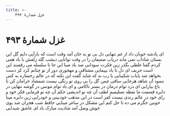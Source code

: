 ```yaml
---
title: >-
    غزل شمارهٔ ۴۹۳
---
```

# غزل شمارهٔ ۴۹۳

ای پادشه خوبان داد از غم تنهایی
دل بی تو به جان آمد وقت است که بازآیی
دایم گل این بستان شاداب نمی ماند
دریاب ضعیفان را در وقت توانایی
دیشب گله زلفش با باد همی کردم
گفتا غلطی بگذر زین فکرت سودایی
صد باد صبا این جا با سلسله می رقصند
این است حریف ای دل تا باد نپیمایی
مشتاقی و مهجوری دور از تو چنانم کرد
کز دست بخواهد شد پایاب شکیبایی
یا رب به که شاید گفت این نکته که در عالم
رخساره به کس ننمود آن شاهد هرجایی
ساقی چمن گل را بی روی تو رنگی نیست
شمشاد خرامان کن تا باغ بیارایی
ای درد توام درمان در بستر ناکامی
و ای یاد توام مونس در گوشه تنهایی
در دایره قسمت ما نقطه تسلیمیم
لطف آن چه تو اندیشی حکم آن چه تو فرمایی
فکر خود و رای خود در عالم رندی نیست
کفر است در این مذهب خودبینی و خودرایی
زین دایره مینا خونین جگرم می ده
تا حل کنم این مشکل در ساغر مینایی
حافظ شب هجران شد بوی خوش وصل آمد
شادیت مبارک باد ای عاشق شیدایی
